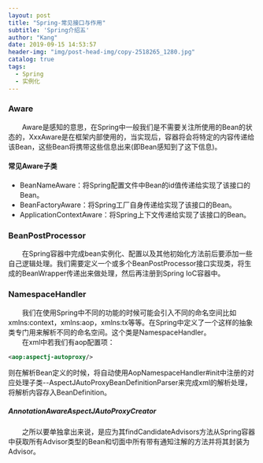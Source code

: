 ```yaml
---
layout: post
title: "Spring-常见接口与作用"
subtitle: 'Spring介绍五'
author: "Kang"
date: 2019-09-15 14:53:57
header-img: "img/post-head-img/copy-2518265_1280.jpg"
catalog: true
tags:
  - Spring
  - 实例化
---
```

### Aware
&emsp;&emsp;Aware是感知的意思，在Spring中一般我们是不需要关注所使用的Bean的状态的，XxxAware是在框架内部使用的，当实现后，容器将会将特定的内容传递给该Bean，这些Bean将携带这些信息出来(即Bean感知到了这下信息)。  

#### 常见Aware子类
- BeanNameAware：将Spring配置文件中Bean的id值传递给实现了该接口的Bean。  
- BeanFactoryAware：将Spring工厂自身传递给实现了该接口的Bean。   
- ApplicationContextAware：将Spring上下文传递给实现了该接口的Bean。   


### BeanPostProcessor
&emsp;&emsp;在Spring容器中完成bean实例化、配置以及其他初始化方法前后要添加一些自己逻辑处理。我们需要定义一个或多个BeanPostProcessor接口实现类，将生成的BeanWrapper传递出来做处理，然后再注册到Spring IoC容器中。  


### NamespaceHandler
&emsp;&emsp;我们在使用Spring中不同的功能的时候可能会引入不同的命名空间比如xmlns:context，xmlns:aop，xmlns:tx等等。在Spring中定义了一个这样的抽象类专门用来解析不同的命名空间。这个类是NamespaceHandler。     
&emsp;&emsp;在xml中若我们有aop配置项：   
```xml
<aop:aspectj-autoproxy/>
```
则在解析Bean定义的时候，将自动使用AopNamespaceHandler#init中注册的对应处理子类--AspectJAutoProxyBeanDefinitionParser来完成xml的解析处理，将解析内容存入BeanDefinition。  

##### AnnotationAwareAspectJAutoProxyCreator
&emsp;&emsp;之所以要单独拿出来说，是应为其findCandidateAdvisors方法从Spring容器中获取所有Advisor类型的Bean和切面中所有带有通知注解的方法并将其封装为Advisor。  
